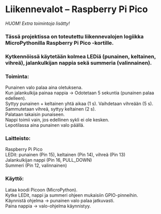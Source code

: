 # Liikennevalot – Raspberry Pi Pico

*HUOM! Extra toimintoja lisätty!*

### Tässä projektissa on toteutettu liikennevalojen logiikka MicroPythonilla Raspberry Pi Pico -kortille.
### Kytkennöissä käytetään kolmea LEDiä (punainen, keltainen, vihreä), jalankulkijan nappia sekä summeria (valinnainen).

### Toiminta:  
Punainen valo palaa aina oletuksena.  
Kun jalankulkija painaa nappia →
Odotetaan 5 sekuntia (punainen palaa edelleen).  
Syttyy punainen + keltainen yhtä aikaa (1 s).
Vaihdetaan vihreään (5 s).  
Sammutetaan vihreä, syttyy keltainen (2 s).  
Palataan takaisin punaiseen.  
Nappi toimii vain, jos edellinen sykli ei ole kesken.  
Lepotilassa aina punainen valo päällä.



### Laitteisto:  
Raspberry Pi Pico  
LEDit: punainen (Pin 15), keltainen (Pin 14), vihreä (Pin 13)  
Jalankulkijan nappi (Pin 16, PULL_DOWN)  
Summeri (Pin 12, valinnainen)

### Käyttö:  
Lataa koodi Picoon (MicroPython).  
Kytke LEDit, nappi ja summeri ohjeen mukaisiin GPIO-pinneihin.  
Käynnistä ohjelma → punainen valo palaa jatkuvasti.  
Paina nappia → valo-ohjelma käynnistyy.
